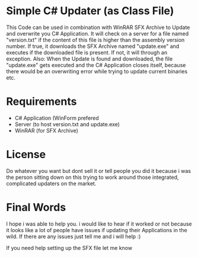 # Simple C# Updater (as Class File)
This Code can be used in combination with WinRAR SFX Archive to Update and overwrite you C# Application. It will check on a server for a file named "version.txt" if the content of this file is higher than the assembly version number. If true, it downloads the SFX Archive named "update.exe" and executes if the downloaded file is present. If not, it will through an exception. Also: When the Update is found and downloaded, the file "update.exe" gets executed and the C# Application closes itself, because there would be an overwriting error while trying to update current binaries etc.

# Requirements
- C# Application (WinForm prefered
- Server (to host version.txt and update.exe)
- WinRAR (for SFX Archive)

# License
Do whatever you want but dont sell it or tell people you did it because i was the person sitting down on this trying to work around those integrated, complicated updaters on the market. 

# Final Words
I hope i was able to help you. i would like to hear if it worked or not because it looks like a lot of people have issues if updating their Applications in the wild. If there are any issues just tell me and i will help :)

If you need help setting up the SFX file let me know
